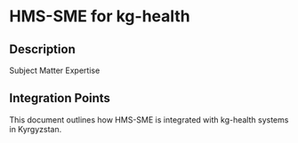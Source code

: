 # HMS-SME for kg-health

## Description

Subject Matter Expertise

## Integration Points

This document outlines how HMS-SME is integrated with kg-health systems in Kyrgyzstan.
